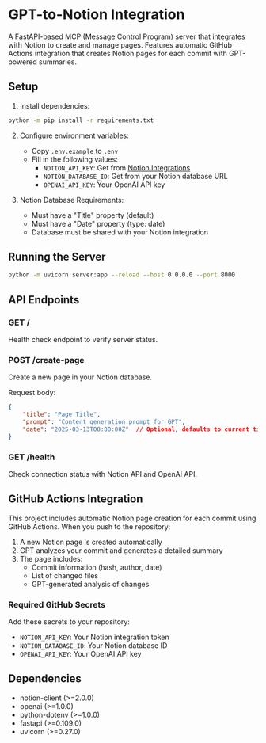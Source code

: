 # GPT-to-Notion Integration

A FastAPI-based MCP (Message Control Program) server that integrates with Notion to create and manage pages. Features automatic GitHub Actions integration that creates Notion pages for each commit with GPT-powered summaries.

## Setup

1. Install dependencies:
```bash
python -m pip install -r requirements.txt
```

2. Configure environment variables:
   - Copy `.env.example` to `.env`
   - Fill in the following values:
     - `NOTION_API_KEY`: Get from [Notion Integrations](https://notion.so/my-integrations)
     - `NOTION_DATABASE_ID`: Get from your Notion database URL
     - `OPENAI_API_KEY`: Your OpenAI API key

3. Notion Database Requirements:
   - Must have a "Title" property (default)
   - Must have a "Date" property (type: date)
   - Database must be shared with your Notion integration

## Running the Server

```bash
python -m uvicorn server:app --reload --host 0.0.0.0 --port 8000
```

## API Endpoints

### GET /
Health check endpoint to verify server status.

### POST /create-page
Create a new page in your Notion database.

Request body:
```json
{
    "title": "Page Title",
    "prompt": "Content generation prompt for GPT",
    "date": "2025-03-13T00:00:00Z"  // Optional, defaults to current time
}
```

### GET /health
Check connection status with Notion API and OpenAI API.

## GitHub Actions Integration

This project includes automatic Notion page creation for each commit using GitHub Actions. When you push to the repository:

1. A new Notion page is created automatically
2. GPT analyzes your commit and generates a detailed summary
3. The page includes:
   - Commit information (hash, author, date)
   - List of changed files
   - GPT-generated analysis of changes

### Required GitHub Secrets

Add these secrets to your repository:
- `NOTION_API_KEY`: Your Notion integration token
- `NOTION_DATABASE_ID`: Your Notion database ID
- `OPENAI_API_KEY`: Your OpenAI API key

## Dependencies

- notion-client (>=2.0.0)
- openai (>=1.0.0)
- python-dotenv (>=1.0.0)
- fastapi (>=0.109.0)
- uvicorn (>=0.27.0)
